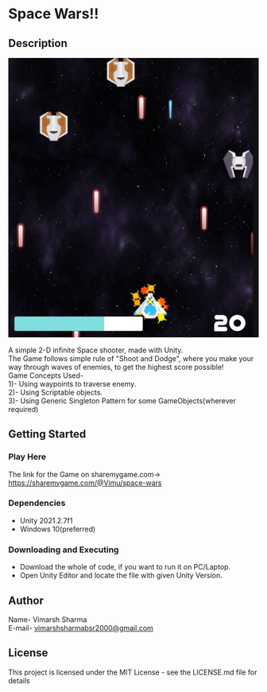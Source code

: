 # Space Wars!!

## Description

![alt text](https://github.com/Vimu-Sama/Space_War/blob/main/Assets/Readme_Image/SpaceWars.JPG?raw=true)

A simple 2-D infinite Space shooter, made with Unity.<br>
The Game follows simple rule of "Shoot and Dodge", where you make your way through waves of enemies, to get the highest score possible!<br>
Game Concepts Used- <br>
1)- Using waypoints to traverse enemy.<br>
2)- Using Scriptable objects.<br>
3)- Using Generic Singleton Pattern for some GameObjects(wherever required)<br>

## Getting Started

### Play Here

 The link for the Game on sharemygame.com->
 https://sharemygame.com/@Vimu/space-wars
 
### Dependencies

* Unity 2021.2.7f1
* Windows 10(preferred)

### Downloading and Executing

* Download the whole of code, if you want to run it on PC/Laptop.
* Open Unity Editor and locate the file with given Unity Version.


## Author

Name- Vimarsh Sharma<br>
E-mail- vimarshsharmabsr2000@gmail.com

## License

This project is licensed under the MIT License - see the LICENSE.md file for details
